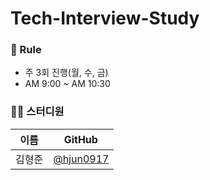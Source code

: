 # Tech-Interview-Study

### 🌳 Rule
- 주 3회 진행(월, 수, 금)
- AM 9:00 ~ AM 10:30

### 👨‍💻  스터디원

| 이름   | GitHub                                         |
| ------ | ---------------------------------------------- |
| 김형준 | [@hjun0917](https://github.com/hjun0917) |
